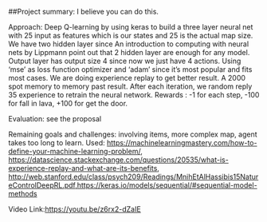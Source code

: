 ##Project summary: I believe you can do this.

Approach: Deep Q-learning by using keras to build a three layer neural net with 25 input as features which is our states and 25 is the actual map size. We have two hidden layer since An introduction to computing with neural nets by Lippmann point out that 2 hidden layer are enough for any model. Output layer has output size 4 since now we just have 4 actions. Using ‘mse’ as loss function optimizer and ‘adam’ since it’s most popular and fits most cases. We are doing experience replay to get better result. A 2000 spot memory to memory past result. After each iteration, we random reply 35 experience to retrain the neural network. Rewards : -1 for each step, -100 for fall in lava, +100 for get the door.

Evaluation: see the proposal

Remaining goals and challenges: involving items, more complex map, agent takes too long to learn.
Used: https://machinelearningmastery.com/how-to-define-your-machine-learning-problem/,
https://datascience.stackexchange.com/questions/20535/what-is-experience-replay-and-what-are-its-benefits,
http://web.stanford.edu/class/psych209/Readings/MnihEtAlHassibis15NatureControlDeepRL.pdf,https://keras.io/models/sequential/#sequential-model-methods

Video Link:https://youtu.be/z6rx2-dZaIE
